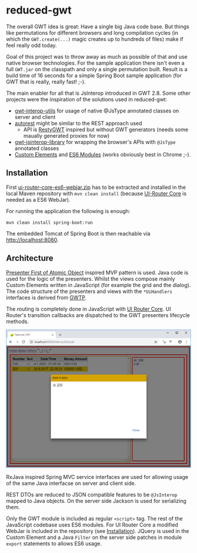 # reduced-gwt

The overall GWT idea is great: Have a single big Java code base.
But things like permutations for different browsers and long compilation cycles (in which the `GWT.create(...)` magic creates up to hundreds of files) make if feel really odd today.

Goal of this project was to throw away as much as possible of that and use native browser technologies.
For the sample application there isn't even a full `GWT.jar` on the classpath and only a single permutation built.
Result is a build time of 16 seconds for a simple Spring Boot sample application (for GWT that is really, really fast! ;-).

The main enabler for all that is JsInterop introduced in GWT 2.8.
Some other projects were the inspiration of the solutions used in reduced-gwt:

- [gwt-interop-utils](https://github.com/GWTReact/gwt-interop-utils) for usage of native @JsType annotated classes on server and client
- [autorest](https://github.com/intendia-oss/autorest) might be similar to the REST approach used
    - API is [RestyGWT](https://resty-gwt.github.io/) inspired but without GWT generators (needs some maually generated proxies for now)
- [gwt-jsinterop-library](https://github.com/dpreindl/gwt-jsinterop-library) for wrapping the browser's APIs with `@JsType` annotated classes
- [Custom Elements](https://developers.google.com/web/fundamentals/architecture/building-components/customelements) and [ES6 Modules](https://medium.com/dev-channel/es6-modules-in-chrome-canary-m60-ba588dfb8ab7) (works obviously best in Chrome ;-).

## Installation

First [ui-router-core-es6-webjar.zip](ui-router-core-es6-webjar.zip) has to be extracted and installed in the local Maven repository with `mvn clean install` (because [UI-Router Core](https://github.com/ui-router/core) is needed as a ES6 WebJar).

For running the application the following is enough:
```
mvn clean install spring-boot:run
```

The embedded Tomcat of Spring Boot is then reachable via [http://localhost:8080](http://localhost:8080).

## Architecture

[Presenter First of Atomic Object](https://atomicobject.com/resources/presenter-first) inspired MVP pattern is used.
Java code is used for the logic of the presenters.
Whilst the views compose mainly Custom Elements written in JavaScript (for example the grid and the dialog).
The code structure of the presenters and views with the `*UiHandlers` interfaces is derived from [GWTP](https://github.com/ArcBees/GWTP).

The routing is completely done in JavaScript with [UI Router Core](https://github.com/ui-router/core).
UI Router's transition callbacks are dispatched to the GWT presenters lifecycle methods.

![Sample Web applcation](./sample-web-application.png)

RxJava inspired Spring MVC service interfaces are used for allowing usage of the same Java interfacse on server and client side.

REST DTOs are reduced to JSON compatible features to be `@JsInterop` mapped to Java objects.
On the server side Jackson is used for serializing them.

Only the GWT module is included as regular `<script>` tag.
The rest of the JavaScript codebase uses ES6 modules.
For UI Router Core a modified WebJar is included in the repository (see [Installation](#installation)).
JQuery is used in the Custom Element and a Java `Filter` on the server side patches in module `export` statements to allows ES6 usage.